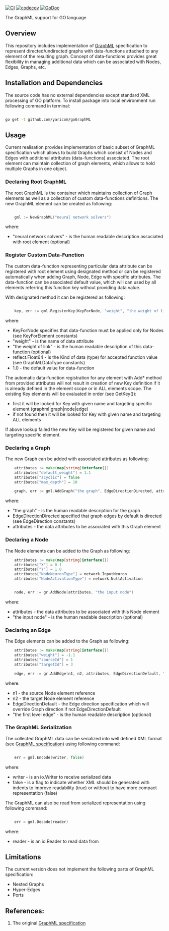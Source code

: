 [![CI](https://github.com/yaricom/goGraphML/actions/workflows/ci.yml/badge.svg)](https://github.com/yaricom/goGraphML/actions/workflows/ci.yml) [![codecov](https://codecov.io/gh/yaricom/goGraphML/graph/badge.svg?token=8J56DK078X)](https://codecov.io/gh/yaricom/goGraphML) [![GoDoc](https://godoc.org/github.com/yaricom/goGraphML/neat?status.svg)](https://godoc.org/github.com/yaricom/goGraphML/graphml)

The GraphML support for GO language

## Overview

This repository includes implementation of [GraphML][1] specification to represent directed/undirected graphs with data-functions
attached to any element of the resulting graph. Concept of data-functions provides great flexibility in managing additional
data which can be associated with Nodes, Edges, Graphs, etc.

## Installation and Dependencies

The source code has no external dependencies except standard XML processing of GO platform. To install package into local
environment run following command in terminal:

```bash

go get -t github.com/yaricom/goGraphML

```

## Usage

Current realisation provides implementation of basic subset of GraphML specification which allows to build Graphs which
consist of Nodes and Edges with additional attributes (data-functions) associated. The root element can maintain collection
of graph elements, which allows to hold multiple Graphs in one object.

### Declaring Root GraphML

The root GraphML is the container which maintains collection of Graph elements as well as a collection of custom data-functions
definitions. The new GraphML element can be created as following:

```GO

    gml := NewGraphML("neural network solvers")

```
where:

* "neural network solvers" - is the human readable description associated with root element (optional)


### Register Custom Data-Function

The custom data-function representing particular data attribute can be registered with root element using designated
method or can be registered automatically when adding Graph, Node, Edge with specific attributes. The data-function can
be associated default value, which will can used by all elements referring this function key without providing data value.

With designated method it can be registered as following:

```GO

    key, err := gml.RegisterKey(KeyForNode, "weight", "the weight of link", reflect.Float64, 1.0)

```
where:

* KeyForNode specifies that data-function must be applied only for Nodes (see KeyForElement constants)
* "weight" - is the name of data attribute
* "the weight of link" - is the human readable description of this data-function (optional)
* reflect.Float64 - is the Kind of data (type) for accepted function value (see GraphMLDataType constants)
* 1.0 - the default value for data-function

The automatic data-function registration for any element with Add* method from provided attributes will not result in creation
of new Key definition if it is already defined in the element scope or in ALL elements scope. The existing Key elements will
be evaluated in order (see GetKey()):

* first it will be looked for Key with given name and targeting specific element (graphml|graph|node|edge)
* if not found then it will be looked for Key with given name and targeting ALL elements

If above lookup failed the new Key will be registered for given name and targeting specific element.

### Declaring a Graph

The new Graph can be added with associated attributes as following:

```GO
    attributes := make(map[string]interface{})
    attributes["default_weight"] = 1.1
    attributes["acyclic"] = false
    attributes["max_depth"] = 10

    graph, err := gml.AddGraph("the graph", EdgeDirectionDirected, attributes)

```
where:

* "the graph" - is the human readable description for the graph
* EdgeDirectionDirected specified that graph edges by default is directed (see EdgeDirection constants)
* attributes - the data attributes to be associated with this Graph element

### Declaring a Node

The Node elements can be added to the Graph as following:

```GO
    attributes := make(map[string]interface{})
    attributes["X"] = 0.1
    attributes["Y"] = 1.0
    attributes["NodeNeuronType"] = network.InputNeuron
    attributes["NodeActivationType"] = network.NullActivation


    node, err := gr.AddNode(attributes, "the input node")

```
where:

* attributes - the data attributes to be associated with this Node element
* "the input node" - is the human readable description (optional)

### Declaring an Edge

The Edge elements can be added to the Graph as following:

```GO
    attributes := make(map[string]interface{})
    attributes["weight"] = -1.1
    attributes["sourceId"] = 1
    attributes["targetId"] = 3

    edge, err := gr.AddEdge(n1, n2, attributes, EdgeDirectionDefault, "the first level")

```
where:

* n1 - the source Node element reference
* n2 - the target Node element reference
* EdgeDirectionDefault - the Edge direction specification which will override Graph direction if not EdgeDirectionDefault
* "the first level edge" - is the human readable description (optional)


### The GraphML Serialization

The collected GraphML data can be serialized into well defined XML format (see [GraphML specification][1]) using following
command:

```GO

    err = gml.Encode(writer, false)

```
where:

* writer - is an io.Writer to receive serialized data
* false - is a flag to indicate whether XML should be generated with indents to improve readability (true) or without to
have more compact representation (false)

The GraphML can also be read from serialized representation using following command:

```GO

    err = gml.Decode(reader)

```
where:

* reader - is an io.Reader to read data from

## Limitations

The current version does not implement the following parts of GraphML specification:

* Nested Graphs
* Hyper-Edges
* Ports

## References:

1. The original [GraphML specification][1]


[1]:http://graphml.graphdrawing.org/specification.html